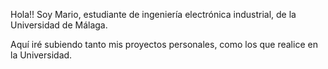 Hola!!
Soy Mario, estudiante de ingeniería electrónica industrial, de la Universidad de Málaga.

Aquí iré subiendo tanto mis proyectos personales, como los que realice en la Universidad.
